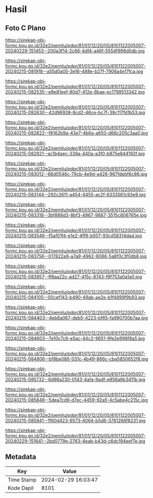 # Hasil

## Foto C Plano

https://sirekap-obj-formc.kpu.go.id/32e2/pemilu/pdpr/81/01/12/20/05/8101122005007-20240229-151453--200a3f14-2c66-4df4-a46f-5554f998d0db.jpg

https://sirekap-obj-formc.kpu.go.id/32e2/pemilu/pdpr/81/01/12/20/05/8101122005007-20240215-081918--a55d0a05-3e16-488e-b27f-7906a4e17fca.jpg

https://sirekap-obj-formc.kpu.go.id/32e2/pemilu/pdpr/81/01/12/20/05/8101122005007-20240215-082535--e9e81eef-80d7-412e-8bae-ec1799513342.jpg

https://sirekap-obj-formc.kpu.go.id/32e2/pemilu/pdpr/81/01/12/20/05/8101122005007-20240215-082630--42d96938-8cd2-46ce-bc7f-39c117fd1b53.jpg

https://sirekap-obj-formc.kpu.go.id/32e2/pemilu/pdpr/81/01/12/20/05/8101122005007-20240215-082822--f8162b9a-43e7-4b6a-a650-d66c205c3aa0.jpg

https://sirekap-obj-formc.kpu.go.id/32e2/pemilu/pdpr/81/01/12/20/05/8101122005007-20240215-082921--ac1b4aec-339a-440a-a3f0-b875e844192f.jpg

https://sirekap-obj-formc.kpu.go.id/32e2/pemilu/pdpr/81/01/12/20/05/8101122005007-20240215-083012--66d0546c-79cb-4e9d-a426-967fdebf6c86.jpg

https://sirekap-obj-formc.kpu.go.id/32e2/pemilu/pdpr/81/01/12/20/05/8101122005007-20240215-083144--292c2611-a454-4455-ac2f-6333561c93e9.jpg

https://sirekap-obj-formc.kpu.go.id/32e2/pemilu/pdpr/81/01/12/20/05/8101122005007-20240215-083318--3bf888d3-8bf3-4967-9887-3515c806765e.jpg

https://sirekap-obj-formc.kpu.go.id/32e2/pemilu/pdpr/81/01/12/20/05/8101122005007-20240215-083546--f5af01f4-e1e2-4ff9-b507-93cd58314dad.jpg

https://sirekap-obj-formc.kpu.go.id/32e2/pemilu/pdpr/81/01/12/20/05/8101122005007-20240215-083756--017822a9-a7a9-4962-9086-5a8f0c3f0db6.jpg

https://sirekap-obj-formc.kpu.go.id/32e2/pemilu/pdpr/81/01/12/20/05/8101122005007-20240215-083957--ff8aa22c-ad27-415c-8743-f9f753a0a1a0.jpg

https://sirekap-obj-formc.kpu.go.id/32e2/pemilu/pdpr/81/01/12/20/05/8101122005007-20240215-084105--00cef143-b490-49ab-ae2e-b1f4899f9b93.jpg

https://sirekap-obj-formc.kpu.go.id/32e2/pemilu/pdpr/81/01/12/20/05/8101122005007-20240215-084403--4eb8a067-deb5-4223-bf65-fa990700b7aa.jpg

https://sirekap-obj-formc.kpu.go.id/32e2/pemilu/pdpr/81/01/12/20/05/8101122005007-20240215-084603--7e10c7c6-e5ac-44c2-9651-9fe2e998f8a5.jpg

https://sirekap-obj-formc.kpu.go.id/32e2/pemilu/pdpr/81/01/12/20/05/8101122005007-20240215-084806--bf8be086-031c-4b49-866c-cba5850652f8.jpg

https://sirekap-obj-formc.kpu.go.id/32e2/pemilu/pdpr/81/01/12/20/05/8101122005007-20240215-085732--6d96a230-0143-4afa-9adf-e956a6b3411b.jpg

https://sirekap-obj-formc.kpu.go.id/32e2/pemilu/pdpr/81/01/12/20/05/8101122005007-20240215-085848--5dea7cd9-d7ec-4459-92a5-4c5abe4c215c.jpg

https://sirekap-obj-formc.kpu.go.id/32e2/pemilu/pdpr/81/01/12/20/05/8101122005007-20240215-085941--1f60d423-9573-4064-b5d6-3781266f8231.jpg

https://sirekap-obj-formc.kpu.go.id/32e2/pemilu/pdpr/81/01/12/20/05/8101122005007-20240229-151641--2bd0779e-2763-4eab-b43d-c6dc194eef7e.jpg


## Metadata

| Key        | Value               |
| ---------- | ------------------- |
| Time Stamp | 2024-02-29 16:03:47 |
| Kode Dapil | 8101                |



